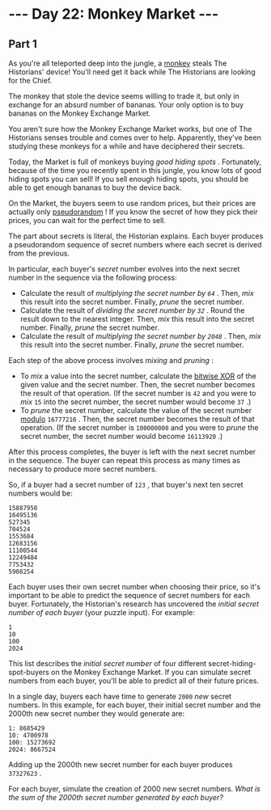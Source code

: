 # --- Day 22: Monkey Market ---

## Part 1



As you're all teleported deep into the jungle, a
[monkey](/2022/day/11)
steals The Historians' device! You'll need get it back while The Historians are looking for the Chief.

The monkey that stole the device seems willing to trade it, but only in exchange for an absurd number of bananas. Your only option is to buy bananas on the Monkey Exchange Market.

You aren't sure how the Monkey Exchange Market works, but one of The Historians senses trouble and comes over to help. Apparently, they've been studying these monkeys for a while and have deciphered their secrets.

Today, the Market is full of monkeys buying
*good hiding spots*
. Fortunately, because of the time you recently spent in this jungle, you know lots of good hiding spots you can sell! If you sell enough hiding spots, you should be able to get enough bananas to buy the device back.

On the Market, the buyers seem to use random prices, but their prices are actually only
[pseudorandom](https://en.wikipedia.org/wiki/Pseudorandom_number_generator)
! If you know the secret of how they pick their prices, you can wait for the perfect time to sell.

The part about secrets is literal, the Historian explains. Each buyer produces a pseudorandom sequence of secret numbers where each secret is derived from the previous.

In particular, each buyer's
*secret*
number evolves into the next secret number in the sequence via the following process:

* Calculate the result of
  *multiplying the secret number by
  `64`*
  . Then,
  *mix*
  this result into the secret number. Finally,
  *prune*
  the secret number.
* Calculate the result of
  *dividing the secret number by
  `32`*
  . Round the result down to the nearest integer. Then,
  *mix*
  this result into the secret number. Finally,
  *prune*
  the secret number.
* Calculate the result of
  *multiplying the secret number by
  `2048`*
  . Then,
  *mix*
  this result into the secret number. Finally,
  *prune*
  the secret number.

Each step of the above process involves
*mixing*
and
*pruning*
:

* To
  *mix*
  a value into the secret number, calculate the
  [bitwise XOR](https://en.wikipedia.org/wiki/Bitwise_operation#XOR)
  of the given value and the secret number. Then, the secret number becomes the result of that operation. (If the secret number is
  `42`
  and you were to
  *mix*
  `15`
  into the secret number, the secret number would become
  `37`
  .)
* To
  *prune*
  the secret number, calculate the value of the secret number
  [modulo](https://en.wikipedia.org/wiki/Modulo)
  `16777216`
  . Then, the secret number becomes the result of that operation. (If the secret number is
  `100000000`
  and you were to
  *prune*
  the secret number, the secret number would become
  `16113920`
  .)

After this process completes, the buyer is left with the next secret number in the sequence. The buyer can repeat this process as many times as necessary to produce more secret numbers.

So, if a buyer had a secret number of
`123`
, that buyer's next ten secret numbers would be:

```
15887950
16495136
527345
704524
1553684
12683156
11100544
12249484
7753432
5908254

```

Each buyer uses their own secret number when choosing their price, so it's important to be able to predict the sequence of secret numbers for each buyer. Fortunately, the Historian's research has uncovered the
*initial secret number of each buyer*
(your puzzle input). For example:

```
1
10
100
2024

```

This list describes the
*initial secret number*
of four different secret-hiding-spot-buyers on the Monkey Exchange Market. If you can simulate secret numbers from each buyer, you'll be able to predict all of their future prices.

In a single day, buyers each have time to generate
`2000`
*new*
secret numbers. In this example, for each buyer, their initial secret number and the 2000th new secret number they would generate are:

```
1: 8685429
10: 4700978
100: 15273692
2024: 8667524

```

Adding up the 2000th new secret number for each buyer produces
`37327623`
.

For each buyer, simulate the creation of 2000 new secret numbers.
*What is the sum of the 2000th secret number generated by each buyer?*




